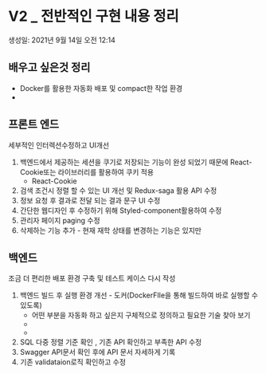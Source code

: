 # V2 _ 전반적인 구현 내용 정리

생성일: 2021년 9월 14일 오전 12:14

## 배우고 싶은것 정리

- Docker를 활용한 자동화 배포 및 compact한 작업 환경
- 

## 프론트 엔드

세부적인 인터렉션수정하고 UI개선

1. 백엔드에서 제공하는 세션을 쿠기로 저장되는 기능이 완성 되었기 때문에 React-Cookie또는 라이브러리를 활용하여 쿠키 적용
    - React-Cookie
2. 검색 조건시 정렬 할 수 있는 UI 개선 및 Redux-saga 활용 API 수정
3. 정보 요청 후 결과로 전달 되는 결과 문구 UI 수정
4. 간단한 웹디자인 후 수정하기 위해 Styled-component활용하여 수정
5. 관리자 페이지 paging 수정
6. 삭제하는 기능 추가 - 현재 재학 상태를 변경하는 기능은 있지만 

## 백엔드

조금 더 편리한 배포 환경 구축 및 테스트 케이스 다시 작성

1. 백엔드 빌드 후 실행 환경 개선 - 도커(DockerFIle을 통해 빌드하여 바로 실행할 수 있도록)
    - 어떤 부분을 자동화 하고 싶은지 구체적으로 정의하고 필요한 기술 찾아 보기
    - 
    - 
2. SQL 다중 정렬 기준 확인 , 기존 API 확인하고 부족한 API 수정
3. Swagger API문서 확인 후에 API 문서 자세하게 기록
4. 기존 validataion로직 확인하고 수정